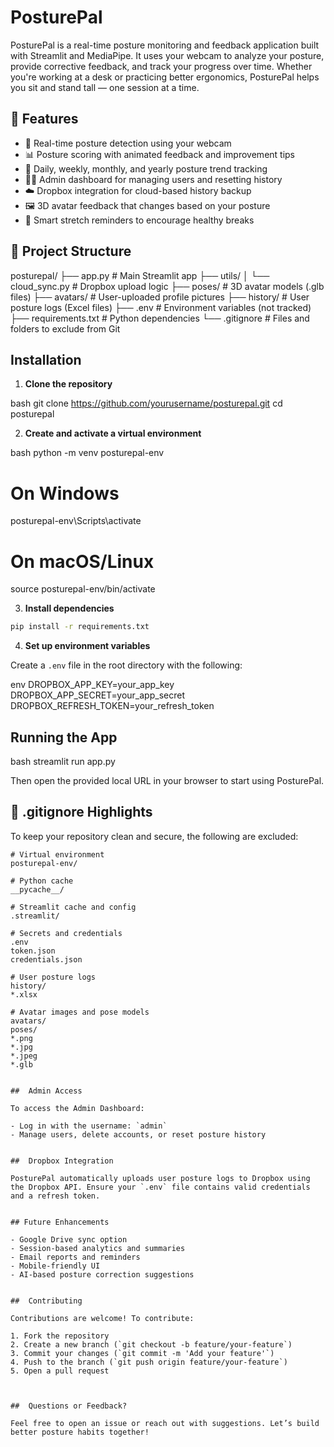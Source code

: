 #  PosturePal

PosturePal is a real-time posture monitoring and feedback application built with Streamlit and MediaPipe. It uses your webcam to analyze your posture, provide corrective feedback, and track your progress over time. Whether you're working at a desk or practicing better ergonomics, PosturePal helps you sit and stand tall — one session at a time.


## 🚀 Features

- 🎥 Real-time posture detection using your webcam
- 📊 Posture scoring with animated feedback and improvement tips
- 📅 Daily, weekly, monthly, and yearly posture trend tracking
- 🧑‍💼 Admin dashboard for managing users and resetting history
- ☁️ Dropbox integration for cloud-based history backup
- 🖼️ 3D avatar feedback that changes based on your posture
- 🔔 Smart stretch reminders to encourage healthy breaks


## 📁 Project Structure


posturepal/
├── app.py                  # Main Streamlit app
├── utils/
│   └── cloud_sync.py       # Dropbox upload logic
├── poses/                  # 3D avatar models (.glb files)
├── avatars/                # User-uploaded profile pictures
├── history/                # User posture logs (Excel files)
├── .env                    # Environment variables (not tracked)
├── requirements.txt        # Python dependencies
└── .gitignore              # Files and folders to exclude from Git



## Installation

1. **Clone the repository**

bash
git clone https://github.com/yourusername/posturepal.git
cd posturepal


2. **Create and activate a virtual environment**

bash
python -m venv posturepal-env
# On Windows
posturepal-env\Scripts\activate
# On macOS/Linux
source posturepal-env/bin/activate


3. **Install dependencies**

```bash
pip install -r requirements.txt
```

4. **Set up environment variables**

Create a `.env` file in the root directory with the following:

env
DROPBOX_APP_KEY=your_app_key
DROPBOX_APP_SECRET=your_app_secret
DROPBOX_REFRESH_TOKEN=your_refresh_token



##  Running the App

bash
streamlit run app.py


Then open the provided local URL in your browser to start using PosturePal.



## 🔐 .gitignore Highlights

To keep your repository clean and secure, the following are excluded:

```gitignore
# Virtual environment
posturepal-env/

# Python cache
__pycache__/

# Streamlit cache and config
.streamlit/

# Secrets and credentials
.env
token.json
credentials.json

# User posture logs
history/
*.xlsx

# Avatar images and pose models
avatars/
poses/
*.png
*.jpg
*.jpeg
*.glb


##  Admin Access

To access the Admin Dashboard:

- Log in with the username: `admin`
- Manage users, delete accounts, or reset posture history


##  Dropbox Integration

PosturePal automatically uploads user posture logs to Dropbox using the Dropbox API. Ensure your `.env` file contains valid credentials and a refresh token.


## Future Enhancements

- Google Drive sync option
- Session-based analytics and summaries
- Email reports and reminders
- Mobile-friendly UI
- AI-based posture correction suggestions


##  Contributing

Contributions are welcome! To contribute:

1. Fork the repository
2. Create a new branch (`git checkout -b feature/your-feature`)
3. Commit your changes (`git commit -m 'Add your feature'`)
4. Push to the branch (`git push origin feature/your-feature`)
5. Open a pull request



##  Questions or Feedback?

Feel free to open an issue or reach out with suggestions. Let’s build better posture habits together!